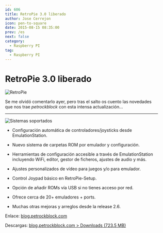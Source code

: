 ```yaml
---
id: 606
title: RetroPie 3.0 liberado
author: Jose Cerrejon
icon: pen-to-square
date: 2015-08-15 08:35:00
prev: /es
next: false
category:
  - Raspberry PI
tag:
  - Raspberry PI
---
```


# RetroPie 3.0 liberado

![RetroPie](/images/retropie_03.png)

Se me olvidó comentarlo ayer, pero tras el salto os cuento las novedades que nos trae *petrockblock* con esta intensa actualización...

- - -
![Sistemas soportados](/images/2015/08/retropie3_supported.png "Sistemas soportados")

* Configuración automática de controladores/joysticks desde EmulationStation.

* Nuevo sistema de carpetas ROM por emulador y configuración.

* Herramientas de configuración accesible a través de EmulationStation incluyendo WiFi, editor, gestor de ficheros, ajustes de audio y más.

* Ajustes personalizados de vídeo para juegos y/o para emulador.

* Control Joypad básico en RetroPie-Setup.

* Opción de añadir ROMs vía USB si no tienes acceso por red.

* Ofrece cerca de 20+ emuladores + ports.

* Muchas otras mejoras y arreglos desde la release 2.6.

Enlace: [blog.petrockblock.com](http://blog.petrockblock.com/2015/08/11/retropie-3-0-is-released/)

Descargas: [blog.petrockblock.com > Downloads (723.5 MB)](http://blog.petrockblock.com/retropie/retropie-downloads/)
